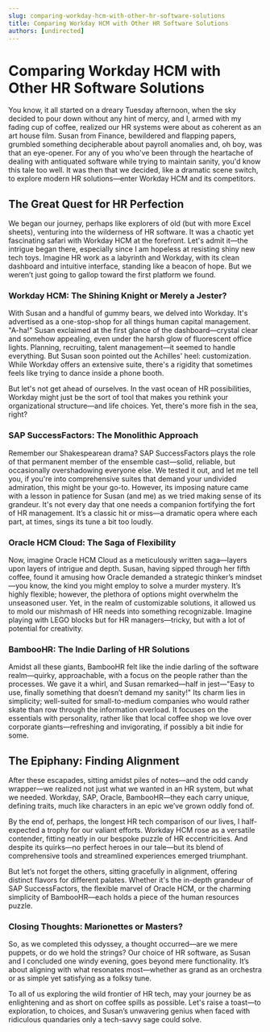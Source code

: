 ```yaml
---
slug: comparing-workday-hcm-with-other-hr-software-solutions
title: Comparing Workday HCM with Other HR Software Solutions
authors: [undirected]
---
```



# Comparing Workday HCM with Other HR Software Solutions

You know, it all started on a dreary Tuesday afternoon, when the sky decided to pour down without any hint of mercy, and I, armed with my fading cup of coffee, realized our HR systems were about as coherent as an art house film. Susan from Finance, bewildered and flapping papers, grumbled something decipherable about payroll anomalies and, oh boy, was that an eye-opener. For any of you who've been through the heartache of dealing with antiquated software while trying to maintain sanity, you'd know this tale too well. It was then that we decided, like a dramatic scene switch, to explore modern HR solutions—enter Workday HCM and its competitors. 

## The Great Quest for HR Perfection

We began our journey, perhaps like explorers of old (but with more Excel sheets), venturing into the wilderness of HR software. It was a chaotic yet fascinating safari with Workday HCM at the forefront. Let's admit it—the intrigue began there, especially since I am hopeless at resisting shiny new tech toys. Imagine HR work as a labyrinth and Workday, with its clean dashboard and intuitive interface, standing like a beacon of hope. But we weren’t just going to gallop toward the first platform we found.

### Workday HCM: The Shining Knight or Merely a Jester?

With Susan and a handful of gummy bears, we delved into Workday. It's advertised as a one-stop-shop for all things human capital management. "A-ha!" Susan exclaimed at the first glance of the dashboard—crystal clear and somehow appealing, even under the harsh glow of fluorescent office lights. Planning, recruiting, talent management—it seemed to handle everything. But Susan soon pointed out the Achilles' heel: customization. While Workday offers an extensive suite, there's a rigidity that sometimes feels like trying to dance inside a phone booth.

But let's not get ahead of ourselves. In the vast ocean of HR possibilities, Workday might just be the sort of tool that makes you rethink your organizational structure—and life choices. Yet, there's more fish in the sea, right?

### SAP SuccessFactors: The Monolithic Approach

Remember our Shakespearean drama? SAP SuccessFactors plays the role of that permanent member of the ensemble cast—solid, reliable, but occasionally overshadowing everyone else. We tested it out, and let me tell you, if you're into comprehensive suites that demand your undivided admiration, this might be your go-to. However, its imposing nature came with a lesson in patience for Susan (and me) as we tried making sense of its grandeur. It's not every day that one needs a companion fortifying the fort of HR management. It’s a classic hit or miss—a dramatic opera where each part, at times, sings its tune a bit too loudly.

### Oracle HCM Cloud: The Saga of Flexibility

Now, imagine Oracle HCM Cloud as a meticulously written saga—layers upon layers of intrigue and depth. Susan, having sipped through her fifth coffee, found it amusing how Oracle demanded a strategic thinker’s mindset—you know, the kind you might employ to solve a murder mystery. It’s highly flexible; however, the plethora of options might overwhelm the unseasoned user. Yet, in the realm of customizable solutions, it allowed us to mold our mishmash of HR needs into something recognizable. Imagine playing with LEGO blocks but for HR managers—tricky, but with a lot of potential for creativity.

### BambooHR: The Indie Darling of HR Solutions

Amidst all these giants, BambooHR felt like the indie darling of the software realm—quirky, approachable, with a focus on the people rather than the processes. We gave it a whirl, and Susan remarked—half in jest—"Easy to use, finally something that doesn’t demand my sanity!" Its charm lies in simplicity; well-suited for small-to-medium companies who would rather skate than row through the information overload. It focuses on the essentials with personality, rather like that local coffee shop we love over corporate giants—refreshing and invigorating, if possibly a bit indie for some.

## The Epiphany: Finding Alignment

After these escapades, sitting amidst piles of notes—and the odd candy wrapper—we realized not just what we wanted in an HR system, but what we needed. Workday, SAP, Oracle, BambooHR—they each carry unique, defining traits, much like characters in an epic we’ve grown oddly fond of. 

By the end of, perhaps, the longest HR tech comparison of our lives, I half-expected a trophy for our valiant efforts. Workday HCM rose as a versatile contender, fitting neatly in our bespoke puzzle of HR eccentricities. And despite its quirks—no perfect heroes in our tale—but its blend of comprehensive tools and streamlined experiences emerged triumphant.

But let’s not forget the others, sitting gracefully in alignment, offering distinct flavors for different palates. Whether it's the in-depth grandeur of SAP SuccessFactors, the flexible marvel of Oracle HCM, or the charming simplicity of BambooHR—each holds a piece of the human resources puzzle.

### Closing Thoughts: Marionettes or Masters?

So, as we completed this odyssey, a thought occurred—are we mere puppets, or do we hold the strings? Our choice of HR software, as Susan and I concluded one windy evening, goes beyond mere functionality. It’s about aligning with what resonates most—whether as grand as an orchestra or as simple yet satisfying as a folksy tune.

To all of us exploring the wild frontier of HR tech, may your journey be as enlightening and as short on coffee spills as possible. Let's raise a toast—to exploration, to choices, and Susan’s unwavering genius when faced with ridiculous quandaries only a tech-savvy sage could solve.
